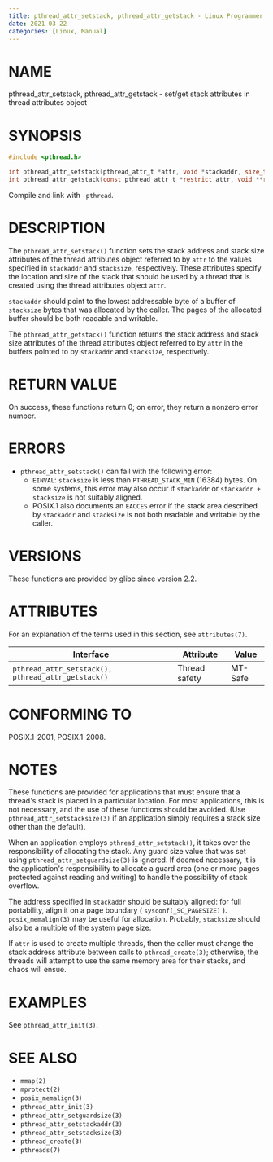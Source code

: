 ```yaml
---
title: pthread_attr_setstack, pthread_attr_getstack - Linux Programmer's Manual
date: 2021-03-22
categories: [Linux, Manual]
---
```


# NAME

pthread_attr_setstack, pthread_attr_getstack - set/get stack attributes in thread attributes object

# SYNOPSIS

```c
#include <pthread.h>

int pthread_attr_setstack(pthread_attr_t *attr, void *stackaddr, size_t stacksize);
int pthread_attr_getstack(const pthread_attr_t *restrict attr, void **restrict stackaddr, size_t *restrict stacksize);
```

Compile and link with `-pthread`.

# DESCRIPTION

The `pthread_attr_setstack()` function sets the stack address and stack size attributes of the thread attributes object referred to by `attr` to the values specified in `stackaddr` and `stacksize`, respectively. These attributes specify the location and size of the stack that should be used by a thread that is created using the thread attributes object `attr`.

`stackaddr` should point to the lowest addressable byte of a buffer of `stacksize` bytes that was allocated by the caller. The pages of the allocated buffer should be both readable and writable.

The `pthread_attr_getstack()` function returns the stack address and stack size attributes of the thread attributes object referred to by `attr` in the buffers pointed to by `stackaddr` and `stacksize`, respectively.

# RETURN VALUE

On success, these functions return 0; on error, they return a nonzero error number.

# ERRORS

- `pthread_attr_setstack()` can fail with the following error:
  - `EINVAL`: `stacksize` is less than `PTHREAD_STACK_MIN` (16384) bytes. On some systems, this error may also occur if `stackaddr` or `stackaddr + stacksize` is not suitably aligned.
  - POSIX.1 also documents an `EACCES` error if the stack area described by `stackaddr` and `stacksize` is not both readable and writable by the caller.

# VERSIONS

These functions are provided by glibc since version 2.2.

# ATTRIBUTES

For an explanation of the terms used in this section, see `attributes(7)`.

| Interface                             | Attribute     | Value    |
|---------------------------------------|---------------|----------|
| `pthread_attr_setstack(), pthread_attr_getstack()` | Thread safety | MT-Safe  |

# CONFORMING TO

POSIX.1-2001, POSIX.1-2008.

# NOTES

These functions are provided for applications that must ensure that a thread's stack is placed in a particular location. For most applications, this is not necessary, and the use of these functions should be avoided. (Use `pthread_attr_setstacksize(3)` if an application simply requires a stack size other than the default).

When an application employs `pthread_attr_setstack()`, it takes over the responsibility of allocating the stack. Any guard size value that was set using `pthread_attr_setguardsize(3)` is ignored. If deemed necessary, it is the application's responsibility to allocate a guard area (one or more pages protected against reading and writing) to handle the possibility of stack overflow.

The address specified in `stackaddr` should be suitably aligned: for full portability, align it on a page boundary ( `sysconf(_SC_PAGESIZE)` ). `posix_memalign(3)` may be useful for allocation. Probably, `stacksize` should also be a multiple of the system page size.

If `attr` is used to create multiple threads, then the caller must change the stack address attribute between calls to `pthread_create(3)`; otherwise, the threads will attempt to use the same memory area for their stacks, and chaos will ensue.

# EXAMPLES

See `pthread_attr_init(3)`.

# SEE ALSO

- `mmap(2)`
- `mprotect(2)`
- `posix_memalign(3)`
- `pthread_attr_init(3)`
- `pthread_attr_setguardsize(3)`
- `pthread_attr_setstackaddr(3)`
- `pthread_attr_setstacksize(3)`
- `pthread_create(3)`
- `pthreads(7)`
